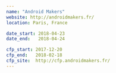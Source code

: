 ```yaml
---
name: "Android Makers"
website: http://androidmakers.fr/
location: Paris, France

date_start: 2018-04-23
date_end:   2018-04-24

cfp_start: 2017-12-20
cfp_end:   2018-02-18
cfp_site:  http://cfp.androidmakers.fr/
---
```

